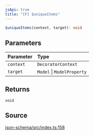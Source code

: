 ```yaml
---
jsApi: true
title: "[F] $uniqueItems"
---
```


```ts
$uniqueItems(context, target): void
```

## Parameters

| Parameter | Type                       |
| :-------- | :------------------------- |
| `context` | `DecoratorContext`         |
| `target`  | `Model` \| `ModelProperty` |

## Returns

`void`

## Source

[json-schema/src/index.ts:158](https://github.com/markcowl/cadl/blob/3db15286/packages/json-schema/src/index.ts#L158)
